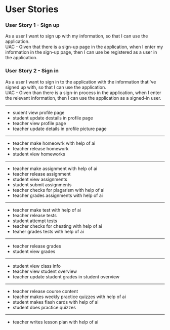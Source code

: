# User Stories
### User Story 1 - Sign up
As a user I want to sign up with my information, so that I can use the application.\
UAC - Given that there is a sign-up page in the application, when I enter my information in the sign-up page, then I can use be registered as a user in the application.

### User Story 2 - Sign in 
As a user I want to sign in to the application with the information thatI've signed up with, so that I can use the application.\
UAC - Given than there is a sign-in process in the application, when I enter the relevant information, then I can use the application as a signed-in user.
___
- sudent view profile page
- student update destails in profile page
- teacher view profile page
- teacher update details in profile picture page
___
- teacher make homeowrk with help of ai
- teacher release homework
- student view homeworks
___
- teacher make assignment with help of ai
- teacher release assignment
- student view assignments
- student submit assignments
- teacher checks for plagarism with help of ai
- teacher grades assignments with help of ai
___
- teacher make test with help of ai
- teacher release tests
- student attempt tests
- teacher checks for cheating with help of ai
- teaher grades tests with help of ai
___
- teacher release grades
- student view grades
___
- student view class info
- teacher view student overview
- teacher update student grades in student overview
___
- teacher release course content
- teacher makes weekly practice quizzes with help of ai
- student makes flash cards with help of ai
- student does practice quizzes
___
- teacher writes lesson plan with help of ai
